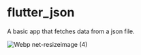 # flutter_json

A basic app that fetches data from a json file.

![Webp net-resizeimage (4)](https://user-images.githubusercontent.com/51311257/73655057-2c077d00-46b3-11ea-8b28-e0ab32d329f7.png)
